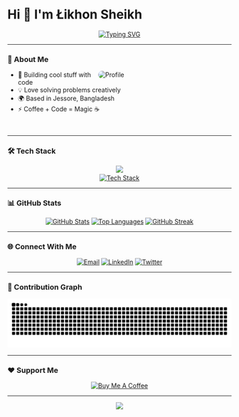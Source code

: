 # Hi 👋 I'm Łikhon Sheikh

<div align="center">
  <a href="https://git.io/typing-svg">
    <img src="https://readme-typing-svg.demolab.com?font=JetBrains+Mono&size=24&duration=3000&pause=1000&color=58A6FF&center=true&vCenter=true&multiline=true&width=500&height=100&lines=Full+Stack+Developer;Creative+Problem+Solver;Building+Digital+Magic+✨" alt="Typing SVG" />
  </a>
</div>

---

### 🚀 About Me

<img align="right" alt="Profile" width="300" style="border-radius:15px;" src="https://i.ibb.co/XrGDXzj2/1-2.png"/>

- 🌱 Building cool stuff with code
- 💡 Love solving problems creatively
- 🌍 Based in Jessore, Bangladesh
- ⚡ Coffee + Code = Magic ☕

<br/>

---

### 🛠️ Tech Stack

<div align="center">
  <a href="https://skillicons.dev">
    <img src="https://skillicons.dev/icons?i=js,ts,react,nodejs,python,tailwind,git,docker" />
  </a>
  <br/>
  <a href="https://github-readme-tech-stack.vercel.app/api/cards?title=&lineCount=1&theme=github_dark&line1=mongodb,MongoDB,47A248;postgresql,PostgreSQL,4169E1;redis,Redis,DC382D;">
    <img src="https://github-readme-tech-stack.vercel.app/api/cards?title=&lineCount=1&theme=github_dark&line1=mongodb,MongoDB,47A248;postgresql,PostgreSQL,4169E1;redis,Redis,DC382D;" alt="Tech Stack" />
  </a>
</div>

---

### 📊 GitHub Stats

<div align="center">

[![GitHub Stats](https://github-readme-stats.vercel.app/api?username=likhonwrk&show_icons=true&theme=github_dark&hide_border=true&count_private=true&bg_color=0d1117&title_color=58a6ff&icon_color=58a6ff&text_color=c9d1d9)](https://github.com/likhonwrk)
[![Top Languages](https://github-readme-stats.vercel.app/api/top-langs/?username=likhonwrk&layout=compact&theme=github_dark&hide_border=true&bg_color=0d1117&title_color=58a6ff&text_color=c9d1d9)](https://github.com/likhonwrk)
[![GitHub Streak](https://github-readme-streak-stats.herokuapp.com?user=likhonwrk&theme=github-dark&hide_border=true&date_format=M%20j%5B%2C%20Y%5D&background=0D1117&ring=58A6FF&fire=58A6FF&currStreakLabel=58A6FF)](https://git.io/streak-stats)

</div>

---

### 🌐 Connect With Me

<div align="center">

[![Email](https://img.shields.io/badge/-Email-D14836?style=for-the-badge&logo=gmail&logoColor=white)](mailto:likhonwrk@gmail.com)
[![LinkedIn](https://img.shields.io/badge/-LinkedIn-0077B5?style=for-the-badge&logo=linkedin&logoColor=white)](https://linkedin.com/in/likhonwrk)
[![Twitter](https://img.shields.io/badge/-Twitter-1DA1F2?style=for-the-badge&logo=twitter&logoColor=white)](https://twitter.com/likhonwrk)

</div>

---

### 🐍 Contribution Graph

<div align="center">
  <picture>
    <source media="(prefers-color-scheme: dark)" srcset="https://raw.githubusercontent.com/likhonwrk/likhonwrk/output/github-contribution-grid-snake-dark.svg">
    <source media="(prefers-color-scheme: light)" srcset="https://raw.githubusercontent.com/likhonwrk/likhonwrk/output/github-contribution-grid-snake.svg">
    <img alt="GitHub Contribution Grid Snake Animation" src="https://raw.githubusercontent.com/likhonwrk/likhonwrk/output/github-contribution-grid-snake.svg">
  </picture>
</div>

---

### ❤️ Support Me

<div align="center">
  <a href="https://www.buymeacoffee.com/likhonwrk" target="_blank">
    <img src="https://img.shields.io/badge/Buy_Me_A_Coffee-FFDD00?style=for-the-badge&logo=buy-me-a-coffee&logoColor=black" alt="Buy Me A Coffee">
  </a>
</div>

---

<div align="center">
  <img src="https://komarev.com/ghpvc/?username=likhonwrk&color=58A6FF&style=for-the-badge"/>
</div>
